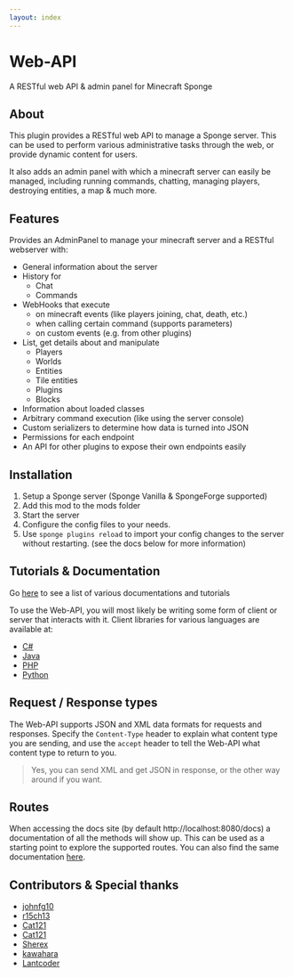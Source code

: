 ```yaml
---
layout: index
---
```

# Web-API
A RESTful web API & admin panel for Minecraft Sponge

## About
This plugin provides a RESTful web API to manage a Sponge server.
This can be used to perform various administrative tasks through the web, or provide dynamic content for users.

It also adds an admin panel with which a minecraft server can easily be managed,
including running commands, chatting, managing players, destroying entities, a map
& much more.

## Features
Provides an AdminPanel to manage your minecraft server and a RESTful webserver with:

* General information about the server
* History for
  * Chat
  * Commands
* WebHooks that execute
  * on minecraft events (like players joining, chat, death, etc.)
  * when calling certain command (supports parameters)
  * on custom events (e.g. from other plugins)
* List, get details about and manipulate
  * Players
  * Worlds
  * Entities
  * Tile entities
  * Plugins
  * Blocks
* Information about loaded classes
* Arbitrary command execution (like using the server console)
* Custom serializers to determine how data is turned into JSON
* Permissions for each endpoint
* An API for other plugins to expose their own endpoints easily

## Installation
1. Setup a Sponge server (Sponge Vanilla & SpongeForge supported)
2. Add this mod to the mods folder
3. Start the server
4. Configure the config files to your needs.
5. Use `sponge plugins reload` to import your config changes to the server without restarting.
(see the docs below for more information)

## Tutorials & Documentation
Go [here](docs/INDEX.md) to see a list of various documentations and tutorials

To use the Web-API, you will most likely be writing some form of client or server that
interacts with it. Client libraries for various languages are available at:
- [C#](https://github.com/Valandur/webapi-client-csharp)
- [Java](https://github.com/Valandur/webapi-client-java)
- [PHP](https://github.com/Valandur/webapi-client-php)
- [Python](https://github.com/Valandur/webapi-client-python) 

## Request / Response types
The Web-API supports JSON and XML data formats for requests and responses.
Specify the `Content-Type` header to explain what content type you are sending, and
use the `accept` header to tell the Web-API what content type to return to you.
> Yes, you can send XML and get JSON in response, or the other way around if you want.

## Routes
When accessing the docs site (by default http://localhost:8080/docs) a documentation of 
all the methods will show up. This can be used as a starting point to explore the 
supported routes. You can also find the same documentation [here](https://valandur.github.io/Web-API/redoc.html).

## Contributors & Special thanks
- [johnfg10](https://github.com/johnfg10)
- [r15ch13](https://github.com/r15ch13)
- [Cat121](https://github.com/Cat121)
- [Cat121](https://github.com/Cat121)
- [Sherex](https://github.com/Sherex)
- [kawahara](https://github.com/kawahara)
- [Lantcoder](https://github.com/Lantcoder)
